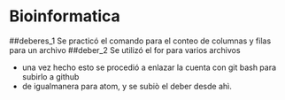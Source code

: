 # Bioinformatica
##deberes_1
Se practicó el comando para el conteo de columnas y filas para un archivo 
##deber_2 
Se utilizó el for para varios archivos 
- una vez hecho esto se procedió a enlazar la cuenta con git bash para subirlo a github 
- de igualmanera para atom, y se subiò el deber desde ahì.
